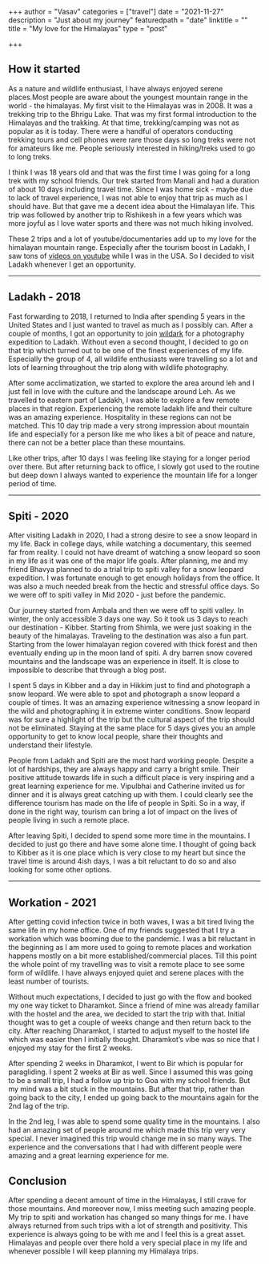 +++
author = "Vasav"
categories = ["travel"]
date = "2021-11-27"
description = "Just about my journey"
featuredpath = "date"
linktitle = ""
title = "My love for the Himalayas"
type = "post"

+++

## How it started

As a nature and wildlife enthusiast, I have always enjoyed serene places.Most people are aware about the youngest mountain range in the world - the himalayas. My first visit to the Himalayas was in 2008. It was a trekking trip to the Bhrigu Lake. That was my first formal introduction to the Himalayas and the trakking. At that time, trekking/camping was not as popular as it is today. There were a handful of operators conducting trekking tours and cell phones were rare those days so long treks were not for amateurs like me. People seriously interested in hiking/treks used to go to long treks. 

I think I was 18 years old and that was the first time I was going for a long trek with my school friends. Our trek started from Manali and had a duration of about 10 days including travel time. Since I was home sick - maybe due to lack of travel experience, I was not able to enjoy that trip as much as I should have. But that gave me a decent idea about the Himalayan life. This trip was followed by another trip to Rishikesh in a few years which was more joyful as I love water sports and there was not much hiking involved. 

These 2 trips and a lot of youtube/documentaries add up to my love for the himalayan mountain range. Especially after the tourism boost in Ladakh, I saw tons of [videos on youtube](https://youtu.be/DwV-Im0kGqg) while I was in the USA. So I decided to visit Ladakh whenever I get an opportunity. 

___

## Ladakh - 2018

Fast forwarding to 2018, I returned to India after spending 5 years in the United States and I just wanted to travel as much as I possibly can. After a couple of months, I got an opportunity to join [wildark](https://wildarkindia.wordpress.com/about-us/) for a photography expedition to Ladakh. Without even a second thought, I decided to go on that trip which turned out to be one of the finest experiences of my life. Especially the group of 4, all wildlife enthusiasts were travelling so a lot and lots of learning throughout the trip along with wildlife photography. 

After some acclimatization, we started to explore the area around leh and I just fell in love with the culture and the landscape around Leh. As we travelled to eastern part of Ladakh, I was able to explore a few remote places in that region. Experiencing the remote ladakh life and their culture was an amazing experience. Hospitality in these regions can not be matched. This 10 day trip made a very strong impression about mountain life and especially for a person like me who likes a bit of peace and nature, there can not be a better place than these mountains. 

Like other trips, after 10 days I was feeling like staying for a longer period over there. But after returning back to office, I slowly got used to the routine but deep down I always wanted to experience the mountain life for a longer period of time. 

___

## Spiti - 2020

After visiting Ladakh in 2020, I had a strong desire to see a snow leopard in my life. Back in college days, while watching a documentary, this seemed far from reality. I could not have dreamt of watching a snow leopard so soon in my life as it was one of the major life goals. After planning, me and my friend Bhavya planned to do a trial trip to spiti valley for a snow leopard expedition. I was fortunate enough to get enough holidays from the office. It was also a much needed break from the hectic and stressful office days. So we were off to spiti valley in Mid 2020 - just before the pandemic. 

Our journey started from Ambala and then we were off to spiti valley. In winter, the only accessible 3 days one way. So it took us 3 days to reach our destination - Kibber. Starting from Shimla, we were just soaking in the beauty of the himalayas. Traveling to the destination was also a fun part. Starting from the lower himalayan region covered with thick forest and then eventually ending up in the moon land of spiti. A dry barren snow covered mountains and the landscape was an experience in itself. It is close to impossible to describe that through a blog post. 

I spent 5 days in Kibber and a day in Hikkim just to find and photograph a snow leopard. We were able to spot and photograph a snow leopard a couple of times. It was an amazing experience witnessing a snow leopard in the wild and photographing it in extreme winter conditions. Snow leopard was for sure a highlight of the trip but the cultural aspect of the trip should not be eliminated. Staying at the same place for 5 days gives you an ample opportunity to get to know local people, share their thoughts and understand their lifestyle. 

People from Ladakh and Spiti are the most hard working people. Despite a lot of hardships, they are always happy and carry a bright smile. Their positive attitude towards life in such a difficult place is very inspiring and a great learning experience for me. Vipulbhai and Catherine invited us for dinner and it is always great catching up with them. I could clearly see the difference tourism has made on the life of people in Spiti. So in a way, if done in the right way, tourism can bring a lot of impact on the lives of people living in such a remote place. 

After leaving Spiti, I decided to spend some more time in the mountains. I decided to just go there and have some alone time. I thought of going back to Kibber as it is one place which is very close to my heart but since the travel time is around 4ish days, I was a bit reluctant to do so and also looking for some other options. 

___

## Workation - 2021

After getting covid infection twice in both waves, I was a bit tired living the same life in my home office. One of my friends suggested that I try a workation which was booming due to the pandemic. I was a bit reluctant in the beginning as I am more used to going to remote places and workation happens mostly on a bit more established/commercial places. Till this point the whole point of my travelling was to visit a remote place to see some form of wildlife. I have always enjoyed quiet and serene places with the least number of tourists. 

Without much expectations, I decided to just go with the flow and booked my one way ticket to Dharamkot. Since a friend of mine was already familiar with the hostel and the area, we decided to start the trip with that. Initial thought was to get a couple of weeks change and then return back to the city. After reaching Dharamkot, I started to adjust myself to the hostel life which was easier then I initially thought. Dharamkot’s vibe was so nice that I enjoyed my stay for the first 2 weeks. 

After spending 2 weeks in Dharamkot, I went to Bir which is popular for paragliding. I spent 2 weeks at Bir as well. Since I assumed this was going to be a small trip, I had a follow up trip to Goa with my school friends. But my mind was a bit stuck in the mountains. But after that trip, rather than going back to the city, I ended up going back to the mountains again for the 2nd lag of the trip. 

In the 2nd leg, I was able to spend some quality time in the mountains. I also had an amazing set of people around me which made this trip very very special. I never imagined this trip would change me in so many ways. The experience and the conversations that I had with different people were amazing and a great learning experience for me. 

## Conclusion

After spending a decent amount of time in the Himalayas, I still crave for those mountains. And moreover now, I miss meeting such amazing people. My trip to spiti and workation has changed so many things for me. I have always returned from such trips with a lot of strength and positivity. This experience is always going to be with me and I feel this is a great asset. Himalayas and people over there hold a very special place in my life and whenever possible I will keep planning my Himalaya trips.


